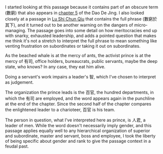 I started looking at this passage
because it contains part of an obscure term (數窮)
that also appears in [chapter 5](https://daoistic.ca/studies/5) of the Dao De Jing.
I also looked closely
at a passage in [Lu Shi Chun Qiu](https://ctext.org/pre-qin-and-han?searchu=%E6%95%B8%E7%AA%AE#n23747)
that contains the full phrase (數窮於其下),
and it turned out to be
another warning on the dangers of micro-managing.
The passage goes into some detail
on how meritocracies end up with snarky, exhausted leadership,
and adds a pointed question
that makes me think it's not a stretch
to interpret the full phrase
to mean something like
venting frustration on subordinates
or taking it out on subordinates.

As the beached whale is at the mercy of ants,
the activist prince is at the mercy of 有司,
office holders, bureaucrats, public servants,
maybe the deep state, who knows?
In any case, they eat him alive.

Doing a servant's work impairs a leader's 智,
which I've chosen to interpret as judgement.

The organization the prince leads is the 百官,
the hundred departments, in which the 有司 are employed,
and the word appears again in the punchline
at the end of the chapter.
Since the second half of the chapter
compares the enlightened leader
to a charioteer,
百官 is his team.

The person in question,
what I've interpreted here as prince,
is 人君, a leader of men.
While the word
doesn't necessarily imply gender,
and this passage
applies equally well
to any hierarchical organization of
superior and subordinate,
master and servant,
boss and employee,
I took the liberty
of being specific about gender and rank
to give the passage context
in a feudal past.
